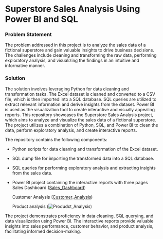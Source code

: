 # Superstore Sales Analysis Using Power BI and SQL


### Problem Statement

The problem addressed in this project is to analyze the sales data of a fictional superstore and gain valuable insights to drive business decisions. The challenges include cleaning and transforming the raw data, performing exploratory analysis, and visualizing the findings in an intuitive and informative manner.

### Solution

The solution involves leveraging Python for data cleaning and transformation tasks. The Excel dataset is cleaned and converted to a CSV file, which is then imported into a SQL database. SQL queries are utilized to extract relevant information and derive insights from the dataset. Power BI is used as the visualization tool to create interactive and visually appealing reports.
This repository showcases the Superstore Sales Analysis project, which aims to analyze and visualize the sales data of a fictional superstore. The project utilizes a combination of Python, SQL, and Power BI to clean the data, perform exploratory analysis, and create interactive reports.

The repository contains the following components:

  *  Python scripts for data cleaning and transformation of the Excel dataset.
  * SQL dump file for importing the transformed data into a SQL database.
  * SQL queries for performing exploratory analysis and extracting insights from the sales data.
  *  Power BI project containing the interactive reports with three pages
     Sales Dashboard   ([Sales_Dashboard](https://github.com/user-attachments/assets/208fd5ef-d58e-487b-aca1-048341a569ec))


     Customer Analysis ([Customer_Analysis](https://github.com/user-attachments/assets/528ed3cd-0d78-48c6-b12e-1580e1ce99fc))



     Product analysis  (![Produdct_Analysis](https://github.com/user-attachments/assets/52f0a184-bf42-4da3-9cd7-b2526825a400))

The project demonstrates proficiency in data cleaning, SQL querying, and data visualization using Power BI. The interactive reports provide valuable insights into sales performance, customer behavior, and product analysis, facilitating informed decision-making.


